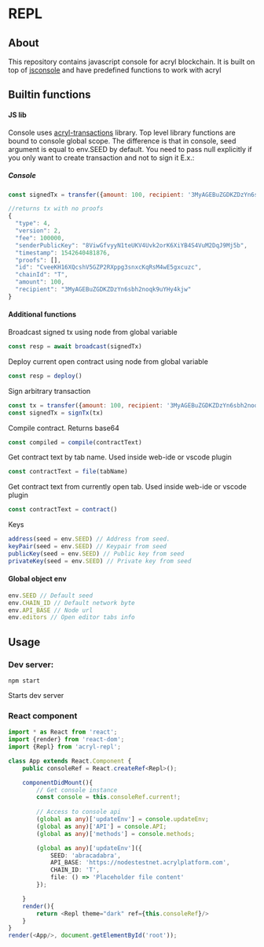 # REPL
## About
This repository contains javascript console for acryl blockchain.
It is built on top of [jsconsole](https://github.com/remy/jsconsole) and have predefined functions to work with acryl
## Builtin functions
#### JS lib
Console uses [acryl-transactions](https://acrylplatform.github.io/acryl-transactions/) library. Top level library functions are bound to console global scope.
The difference is that in console, seed argument is equal to env.SEED by default. You need to pass null explicitly if you only want to create transaction and not to sign it
E.x.:
##### Console
```javascript
const signedTx = transfer({amount: 100, recipient: '3MyAGEBuZGDKZDzYn6sbh2noqk9uYHy4kjw', senderPublicKey: '8ViwGfvyyN1teUKV4Uvk2orK6XiYB4S4VuM2DqJ9Mj5b'}, null)

//returns tx with no proofs
{
  "type": 4,
  "version": 2,
  "fee": 100000,
  "senderPublicKey": "8ViwGfvyyN1teUKV4Uvk2orK6XiYB4S4VuM2DqJ9Mj5b",
  "timestamp": 1542640481876,
  "proofs": [],
  "id": "CveeKH16XQcshV5GZP2RXppg3snxcKqRsM4wE5gxcuzc",
  "chainId": "T",
  "amount": 100,
  "recipient": "3MyAGEBuZGDKZDzYn6sbh2noqk9uYHy4kjw"
}

```
#### Additional functions
Broadcast signed tx using node from global variable 
```javascript
const resp = await broadcast(signedTx)
```
Deploy current open contract using node from global variable 
```javascript
const resp = deploy()
```
Sign arbitrary transaction
```javascript
const tx = transfer({amount: 100, recipient: '3MyAGEBuZGDKZDzYn6sbh2noqk9uYHy4kjw', senderPublicKey: '8ViwGfvyyN1teUKV4Uvk2orK6XiYB4S4VuM2DqJ9Mj5b'}, null)
const signedTx = signTx(tx)
```
Compile contract. Returns base64
```javascript
const compiled = compile(contractText)
```
Get contract text by tab name. Used inside web-ide or vscode plugin
```javascript
const contractText = file(tabName)
```
Get contract text from currently open tab. Used inside web-ide or vscode plugin
```javascript
const contractText = contract()
```

Keys
```javascript
address(seed = env.SEED) // Address from seed. 
keyPair(seed = env.SEED) // Keypair from seed
publicKey(seed = env.SEED) // Public key from seed
privateKey(seed = env.SEED) // Private key from seed
```
#### Global object env
```javascript
env.SEED // Default seed
env.CHAIN_ID // Default network byte
env.API_BASE // Node url 
env.editors // Open editor tabs info
```
## Usage
### Dev server:
```npm
npm start
```
Starts dev server
### React component
```typescript jsx
import * as React from 'react';
import {render} from 'react-dom';
import {Repl} from 'acryl-repl';

class App extends React.Component {
    public consoleRef = React.createRef<Repl>();

    componentDidMount(){
        // Get console instance
        const console = this.consoleRef.current!;
        
        // Access to console api
        (global as any)['updateEnv'] = console.updateEnv;
        (global as any)['API'] = console.API;
        (global as any)['methods'] = console.methods;

        (global as any)['updateEnv']({
            SEED: 'abracadabra',
            API_BASE: 'https://nodestestnet.acrylplatform.com',
            CHAIN_ID: 'T',
            file: () => 'Placeholder file content'
        });

    }
    render(){
        return <Repl theme="dark" ref={this.consoleRef}/>
    }
}
render(<App/>, document.getElementById('root'));
```



